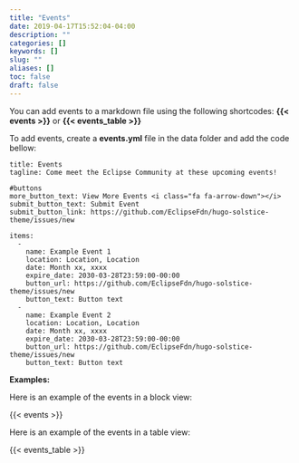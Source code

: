 ```yaml
---
title: "Events"
date: 2019-04-17T15:52:04-04:00
description: ""
categories: []
keywords: []
slug: ""
aliases: []
toc: false
draft: false
---
```


You can add events to a markdown file using the following shortcodes: **{{&lt; events &gt;}}** or **{{&lt; events_table &gt;}}**

To add events, create a **events.yml** file in the data folder and add the code bellow:

~~~~
title: Events
tagline: Come meet the Eclipse Community at these upcoming events!

#buttons
more_button_text: View More Events <i class="fa fa-arrow-down"></i>
submit_button_text: Submit Event
submit_button_link: https://github.com/EclipseFdn/hugo-solstice-theme/issues/new

items:
  -
    name: Example Event 1
    location: Location, Location
    date: Month xx, xxxx
    expire_date: 2030-03-28T23:59:00-00:00
    button_url: https://github.com/EclipseFdn/hugo-solstice-theme/issues/new
    button_text: Button text
  -
    name: Example Event 2
    location: Location, Location
    date: Month xx, xxxx
    expire_date: 2030-03-28T23:59:00-00:00
    button_url: https://github.com/EclipseFdn/hugo-solstice-theme/issues/new
    button_text: Button text
~~~~

**Examples:**

Here is an example of the events in a block view:

{{< events >}}

Here is an example of the events in a table view:

{{< events_table >}}
